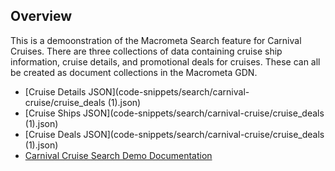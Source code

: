 ## Overview
This is a demoonstration of the Macrometa Search feature for Carnival Cruises. There are three collections of data containing cruise ship information, cruise details, and promotional deals for cruises. These can all be created as document collections in the Macrometa GDN. 

- [Cruise Details JSON](code-snippets/search/carnival-cruise/cruise_deals (1).json)
- [Cruise Ships JSON](code-snippets/search/carnival-cruise/cruise_deals (1).json)
- [Cruise Deals JSON](code-snippets/search/carnival-cruise/cruise_deals (1).json)
- [Carnival Cruise Search Demo Documentation](https://docs.google.com/document/d/1DK9sMcRKWTgq0SrDKbrq56qNp2U1GX440JJQjs7Aqt8/edit?usp=sharing)
